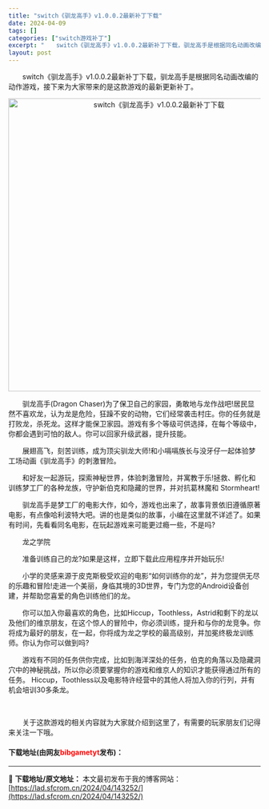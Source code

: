 ```yaml
---
title: "switch《驯龙高手》v1.0.0.2最新补丁下载"
date: 2024-04-09
tags: []
categories: ["switch游戏补丁"]
excerpt: "　　switch《驯龙高手》v1.0.0.2最新补丁下载，驯龙高手是根据同名动画改编的动作游戏，接下来为大家带来的是这款游戏的最新更新补丁。 　　驯龙高手(Dragon Chaser)为了保卫自己的家园，勇敢地与龙作战吧!居民显然不喜欢龙，认为龙是危险，狂躁不安的动物，它们经常袭击村庄。你的任务就是&hellip;"
layout: post
---
```


 <p>　　switch《驯龙高手》v1.0.0.2最新补丁下载，驯龙高手是根据同名动画改编的动作游戏，接下来为大家带来的是这款游戏的最新更新补丁。</p> <p align="center"><img align="" border="0" src="https://lad.sfcrom.cn/wp-content/uploads/2024/04/20240409_661522b720842.webp" width="586" alt="switch《驯龙高手》v1.0.0.2最新补丁下载" /></p> <p>　　驯龙高手(Dragon Chaser)为了保卫自己的家园，勇敢地与龙作战吧!居民显然不喜欢龙，认为龙是危险，狂躁不安的动物，它们经常袭击村庄。你的任务就是打败龙，杀死龙。这样才能保卫家园。游戏有多个等级可供选择，在每个等级中，你都会遇到可怕的敌人。你可以回家升级武器，提升技能。</p> <p>　　展翅高飞，刻苦训练，成为顶尖驯龙大师!和小嗝嗝族长与没牙仔一起体验梦工场动画《驯龙高手》的刺激冒险。</p> <p>　　和好友一起游玩，探索神秘世界，体验刺激冒险，并寓教于乐!拯救、孵化和训练梦工厂的各种龙族，守护新伯克和隐藏的世界，并对抗葛林魔和 Stormheart!</p> <p>　　驯龙高手是梦工厂的电影大作，如今，游戏也出来了，故事背景依旧遵循原著电影，有点像哈利波特大吧。讲的也是类似的故事，小编在这里就不详述了。如果有时间，先看看同名电影，在玩起游戏来可能更过瘾一些，不是吗?</p> <p>　　龙之学院</p> <p>　　准备训练自己的龙?如果是这样，立即下载此应用程序并开始玩乐!</p> <p>　　小学的灵感来源于皮克斯极受欢迎的电影&ldquo;如何训练你的龙&rdquo;，并为您提供无尽的乐趣和冒险!走进一个美丽，身临其境的3D世界，专门为您的Android设备创建，并帮助您喜爱的角色训练他们的龙。</p> <p>　　你可以加入你最喜欢的角色，比如Hiccup，Toothless，Astrid和剩下的龙以及他们的维京朋友，在这个惊人的冒险中，你必须训练，提升和与你的龙竞争。你将成为最好的朋友，在一起，你将成为龙之学校的最高级别，并加冕终极龙训练师。你认为你可以做到吗?</p> <p>　　游戏有不同的任务供你完成，比如到海洋深处的任务，伯克的角落以及隐藏洞穴中的神秘挑战，所以你必须要掌握你的游戏和维京人的知识才能获得通过所有的任务。 Hiccup，Toothless以及电影特许经营中的其他人将加入你的行列，并有机会培训30多条龙。</p> <p>&nbsp;</p> <p>　　关于这款游戏的相关内容就为大家就介绍到这里了，有需要的玩家朋友们记得来关注一下哦。</p> <p><h4>下载地址(由网友<font color="red">bibgametyt</font>发布)：</h4></p> 

---
📖 **下载地址/原文地址：** 本文最初发布于我的博客网站：[https://lad.sfcrom.cn/2024/04/143252/](https://lad.sfcrom.cn/2024/04/143252/)
